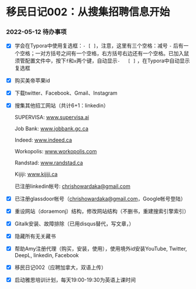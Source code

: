 # 移民日记002：从搜集招聘信息开始




### 2022-05-12 待办事项

-   [x] 学会在Typora中使用复选框：` - [ ] `，注意，这里有三个空格：减号 `-` 后有一个空格；一对方括号之间有一个空格，右方括号右边还有一个空格。已加入鼠须管配置文件中，按下`f`和`x`两个键，自动显示`-   [ ]` ，在Typora中自动显示复选框

-   [x] 购买美帝苹果id

-   [x] 下载twitter、Facebook、Gmail、Instagram

-   [x] 搜集其他招工网站（共计6+1：linkedin）

    SUPERVISA: www.supervisa.ai

    Job Bank: www.jobbank.gc.ca

    Indeed: www.indeed.ca

    Workopolis: www.workopolis.com

    Randstad: www.randstad.ca

    Kijiji: www.kijiji.ca

    已注册linkedin帐号: chrishowardaka@gmail.com

-   [x] 已注册glassdoor帐号（chrishowardaka@gmail.com，Google帐号登陆）

-   [x] 重设网站（doraemonj）结构，修改网站结构（不删书，重建搜索引擎索引）
-   [x] Gitalk安装、故障排除（已用disqus替代，写文章，）
-   [x] 隐藏所有无关藏书
-   [x] 帮助Amy注册代理（购买，安装，使用），使用境外id安装YouTube, Twitter, DeepL, linkedin, Facebook
-   [x] 移民日记002（应聘加拿大，双语上传）
-   [x] 启动雅思培训计划，每天19:00-19:30为英语上课时间










